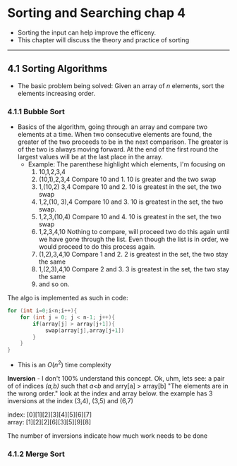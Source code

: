# Sorting and Searching chap 4

- Sorting the input can help improve the efficeny. 
- This chapter will discuss the theory and practice of sorting

---
## 4.1 Sorting Algorithms
- The basic problem being solved: Given an array of *n* elements, sort the elements increasing order.

### 4.1.1 Bubble Sort
- Basics of the algorithm, going through an array and compare two elements at a time. When two consecutive elements are found, the greater of the two proceeds to be in the next comparison. The greater is of the two is always moving forward. At the end of the first round the largest values will be at the last place in the array.
  - Example: The parenthese highlight which elements, I'm focusing on
    1. 10,1,2,3,4
    2. (10,1),2,3,4 Compare 10 and 1. 10 is greater and the two swap
    3. 1,(10,2) 3,4 Compare 10 and 2. 10 is greatest in the set, the two swap
    4. 1,2,(10, 3),4 Compare 10 and 3. 10 is greatest in the set, the two swap.
    5. 1,2,3,(10,4) Compare 10 and 4. 10 is greatest in the set, the two swap
    6.  1,2,3,4,10 Nothing to compare, will proceed two do this again until we have gone through the list. Even though the list is in order, we would proceed to do this process again.
    7.  (1,2),3,4,10 Compare 1 and 2. 2 is greatest in the set, the two stay the same
    8.  1,(2,3),4,10 Compare 2 and 3. 3 is greatest in the set, the two stay the same
    9.  and so on.

The algo is implemented as such in code:
```c++
for (int i=0;i<n;i++){
    for (int j = 0; j < n-1; j++){
        if(array[j] > array[j+1]){
            swap(array[j],array[j+1])
        }
    } 
}
```

- This is an $O(n^2)$ time complexity

**Inversion** - I don't 100% understand this concept. Ok, uhm, lets see: a pair of of indices *(a,b)* such that *a<b* and arry[a] > array[b] "The elements are in the wrong order." look at the index and array below. the example has 3 inversions at the index (3,4), (3,5) and (6,7)

index:            [0][1][2][3][4][5][6][7] \
array:            [1][2][2][6][3][5][9][8]

The number of inversions indicate how much work needs to be done

### 4.1.2 Merge Sort
